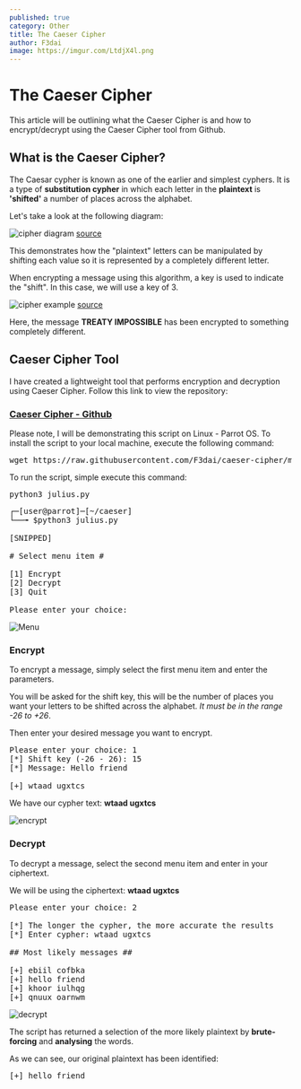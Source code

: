 ```yaml
---
published: true
category: Other
title: The Caeser Cipher
author: F3dai
image: https://imgur.com/LtdjX4l.png
---
```

# The Caeser Cipher

This article will be outlining what the Caeser Cipher is and how to encrypt/decrypt using the Caeser Cipher tool from Github.

## What is the Caeser Cipher?

The Caesar cypher is known as one of the earlier and simplest cyphers. It is a type of **substitution cypher** in which each letter in the **plaintext** is **'shifted'** a number of places across the alphabet. 

Let's take a look at the following diagram:

![cipher diagram](https://upload.wikimedia.org/wikipedia/commons/thumb/4/4a/Caesar_cipher_left_shift_of_3.svg/1200px-Caesar_cipher_left_shift_of_3.svg.png)
[source](https://en.wikipedia.org/wiki/Caesar_cipher)

This demonstrates how the "plaintext" letters can be manipulated by shifting each value so it is represented by a completely different letter.

When encrypting a message using this algorithm, a key is used to indicate the "shift". In this case, we will use a key of 3.

![cipher example](https://camo.githubusercontent.com/b74e7a81cbde201cad7f91ca0c5423d83bf24641/68747470733a2f2f6e696b68696c6d6163686368612e66696c65732e776f726470726573732e636f6d2f323031352f30392f6361657361722d6369706865722e6a7067)
[source](https://github.com/rickdaalhuizen90/caesar-cipher)

Here, the message **TREATY IMPOSSIBLE** has been encrypted to something completely different.

## Caeser Cipher Tool

I have created a lightweight tool that performs encryption and decryption using Caeser Cipher. Follow this link to view the repository:

### [Caeser Cipher - Github](https://github.com/F3dai/caeser-cipher)

Please note, I will be demonstrating this script on Linux - Parrot OS. To install the script to your local machine, execute the following command:

<pre>wget https://raw.githubusercontent.com/F3dai/caeser-cipher/master/julius.py</pre>

To run the script, simple execute this command:

<pre>python3 julius.py</pre>

<pre>┌─[user@parrot]─[~/caeser]
└──╼ $python3 julius.py 

[SNIPPED]

# Select menu item #

[1] Encrypt
[2] Decrypt
[3] Quit

Please enter your choice:</pre>

![Menu](https://imgur.com/LtdjX4l.png)

### Encrypt

To encrypt a message, simply select the first menu item and enter the parameters.

You will be asked for the shift key, this will be the number of places you want your letters to be shifted across the alphabet. _It must be in the range -26 to +26_.

Then enter your desired message you want to encrypt.

<pre>Please enter your choice: 1
[*] Shift key (-26 - 26): 15
[*] Message: Hello friend

[+] wtaad ugxtcs</pre>

We have our cypher text: **wtaad ugxtcs**

![encrypt](https://imgur.com/9qS0Gyp.png)

### Decrypt

To decrypt a message, select the second menu item and enter in your ciphertext.

We will be using the ciphertext: **wtaad ugxtcs**

<pre>Please enter your choice: 2

[*] The longer the cypher, the more accurate the results
[*] Enter cypher: wtaad ugxtcs

## Most likely messages ##

[+] ebiil cofbka
[+] hello friend
[+] khoor iulhqg
[+] qnuux oarnwm</pre>

![decrypt](https://imgur.com/9qS0Gyp.png)

The script has returned a selection of the more likely plaintext by **brute-forcing** and **analysing** the words. 

As we can see, our original plaintext has been identified:

<pre>[+] hello friend</pre>

